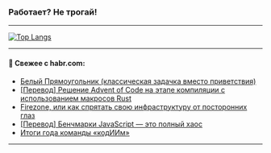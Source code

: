 ### Работает? Не трогай!

---
<!--
#### 🛠️ Technical stack:

![Java](https://img.shields.io/badge/Java-informational?logo=Oracle&style=flat&logoColor=white&color=FF4500)
![Kotlin](https://img.shields.io/badge/Kotlin-informational?logo=Kotlin&style=flat&logoColor=white&color=774D97)
![TS](https://img.shields.io/badge/TypeScript-informational?logo=typeScript&style=flat&logoColor=black&color=017acc)
![Python](https://img.shields.io/badge/Python-informational?logo=Python&style=flat&logoColor=black&color=ffdd54) <br>
![Spring](https://img.shields.io/badge/Spring-informational?logo=Spring&style=flat&logoColor=white&color=6DB33F) 
![SpringBoot](https://img.shields.io/badge/SpringBoot-informational?logo=SpringBoot&style=flat&logoColor=white&color=6DB33F)
![Nest](https://img.shields.io/badge/NestJS-informational?logo=NestJS&style=flat&logoColor=white&color=E0234E) 
![NodeJS](https://img.shields.io/badge/NodeJS-informational?logo=node.js&style=flat&logoColor=white&color=70A760)<br>
![PostgreSQL](https://img.shields.io/badge/PostgreSQL-informational?logo=PostgreSQL&style=flat&logoColor=white&color=DAA520)
![MongoDB](https://img.shields.io/badge/MongoDB-informational?logo=MongoDB&style=flat&logoColor=white&color=870000)
![Apache](https://img.shields.io/badge/Apache-informational?logo=apache&style=flat&logoColor=white&color=f74e28)

___ 
-->

<!--- #### 🛠️ : --->

[![Top Langs](https://github-readme-stats-82jvfl3w3-advtsettinggmailcoms-projects.vercel.app/api/top-langs/?username=zloylis&langs_count=10&hide_title=true&title_color=e6edf3&size_weight=0.5&count_weight=0.5&layout=compact&hide_progress=true&hide_border=true&theme=dracula)](https://github.com/zloylis)

<!---


####  :octocat:&nbsp;&nbsp; Статистика:

![GitHub stats](https://github-readme-stats-u2qms2cxw-advtsettinggmailcoms-projects.vercel.app/api?username=zloylis&show_icons=true&hide_border=true&theme=dracula&title_color=e6edf3&include_all_commits=true&count_private=true&hide_rank=false&hide_title=true&rank_icon=github)
-->
---

#### 💬 Свежее с habr.com:

<!-- BLOG-POST-LIST:START -->
- [Белый Прямоугольник &lpar;классическая задачка вместо приветствия&rpar;](https://habr.com/ru/companies/codeabbey/articles/869720/?utm_source=habrahabr&utm_medium=rss&utm_campaign=869720)
- [[Перевод] Решение Advent of Code на этапе компиляции с использованием макросов Rust](https://habr.com/ru/companies/beget/articles/869716/?utm_source=habrahabr&utm_medium=rss&utm_campaign=869716)
- [Firezone, или как спрятать свою инфраструктуру от посторонних глаз](https://habr.com/ru/companies/kts/articles/869704/?utm_source=habrahabr&utm_medium=rss&utm_campaign=869704)
- [[Перевод] Бенчмарки JavaScript — это полный хаос](https://habr.com/ru/articles/869666/?utm_source=habrahabr&utm_medium=rss&utm_campaign=869666)
- [Итоги года команды «кодИИм»](https://habr.com/ru/articles/869702/?utm_source=habrahabr&utm_medium=rss&utm_campaign=869702)
<!-- BLOG-POST-LIST:END -->

---
